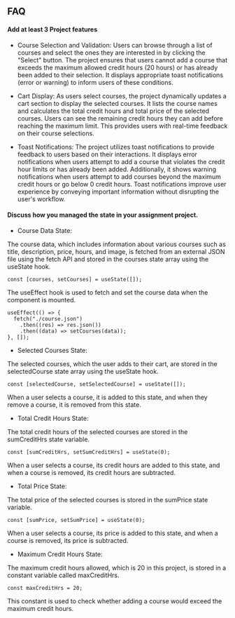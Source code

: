 
## FAQ

#### Add at least 3 Project features

- Course Selection and Validation: Users can browse through a list of courses and select the ones they are interested in by clicking the "Select" button. The project ensures that users cannot add a course that exceeds the maximum allowed credit hours (20 hours) or has already been added to their selection. It displays appropriate toast notifications (error or warning) to inform users of these conditions.

- Cart Display: As users select courses, the project dynamically updates a cart section to display the selected courses. It lists the course names and calculates the total credit hours and total price of the selected courses. Users can see the remaining credit hours they can add before reaching the maximum limit. This provides users with real-time feedback on their course selections.

- Toast Notifications: The project utilizes toast notifications to provide feedback to users based on their interactions. It displays error notifications when users attempt to add a course that violates the credit hour limits or has already been added. Additionally, it shows warning notifications when users attempt to add courses beyond the maximum credit hours or go below 0 credit hours. Toast notifications improve user experience by conveying important information without disrupting the user's workflow.

#### Discuss how you managed the state in your assignment project.

- Course Data State:

The course data, which includes information about various courses such as title, description, price, hours, and image, is fetched from an external JSON file using the fetch API and stored in the courses state array using the useState hook.

```
const [courses, setCourses] = useState([]);

```

The useEffect hook is used to fetch and set the course data when the component is mounted.

```
useEffect(() => {
  fetch("./course.json")
    .then((res) => res.json())
    .then((data) => setCourses(data));
}, []);

```

- Selected Courses State:

The selected courses, which the user adds to their cart, are stored in the selectedCourse state array using the useState hook.

```
const [selectedCourse, setSelectedCourse] = useState([]);

```

When a user selects a course, it is added to this state, and when they remove a course, it is removed from this state.

- Total Credit Hours State:

The total credit hours of the selected courses are stored in the sumCreditHrs state variable.

```
const [sumCreditHrs, setSumCreditHrs] = useState(0);

```

When a user selects a course, its credit hours are added to this state, and when a course is removed, its credit hours are subtracted.

- Total Price State:

The total price of the selected courses is stored in the sumPrice state variable.

```
const [sumPrice, setSumPrice] = useState(0);

```

When a user selects a course, its price is added to this state, and when a course is removed, its price is subtracted.

- Maximum Credit Hours State:

The maximum credit hours allowed, which is 20 in this project, is stored in a constant variable called maxCreditHrs.

```
const maxCreditHrs = 20;

```

This constant is used to check whether adding a course would exceed the maximum credit hours.


